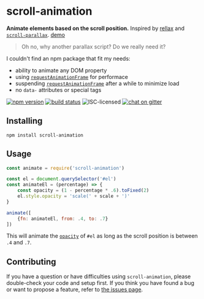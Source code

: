 # scroll-animation

**Animate elements based on the scroll position.** Inspired by [rellax](https://github.com/dixonandmoe/rellax#rellax) and [`scroll-parallax`](https://github.com/GianlucaGuarini/parallax#why). [demo](https://derhuerst.github.io/scroll-animation/)

> Oh no, why another parallax script? Do we really need it?

I couldn't find an npm package that fit my needs:

- ability to animate any DOM property
- using [`requestAnimationFrame`](https://developer.mozilla.org/en-US/docs/Web/API/window/requestAnimationFrame) for performace
- suspending [`requestAnimationFrame`](https://developer.mozilla.org/en-US/docs/Web/API/window/requestAnimationFrame) after a while to minimize load
- no `data-` attributes or special tags

[![npm version](https://img.shields.io/npm/v/scroll-animation.svg)](https://www.npmjs.com/package/scroll-animation)
[![build status](https://img.shields.io/travis/derhuerst/scroll-animation.svg)](https://travis-ci.org/derhuerst/scroll-animation)
![ISC-licensed](https://img.shields.io/github/license/derhuerst/scroll-animation.svg)
[![chat on gitter](https://badges.gitter.im/derhuerst.svg)](https://gitter.im/derhuerst)


## Installing

```shell
npm install scroll-animation
```


## Usage

```js
const animate = require('scroll-animation')

const el = document.querySelector('#el')
const animateEl = (percentage) => {
	const opacity = (1 - percentage * .6).toFixed(2)
	el.style.opacity = 'scale(' + scale + ')'
}

animate([
	{fn: animateEl, from: .4, to: .7}
])
```

This will animate the [`opacity`](https://developer.mozilla.org/en-US/docs/Web/CSS/opacity) of `#el` as long as the scroll position is between `.4` and `.7`.


## Contributing

If you have a question or have difficulties using `scroll-animation`, please double-check your code and setup first. If you think you have found a bug or want to propose a feature, refer to [the issues page](https://github.com/derhuerst/scroll-animation/issues).

